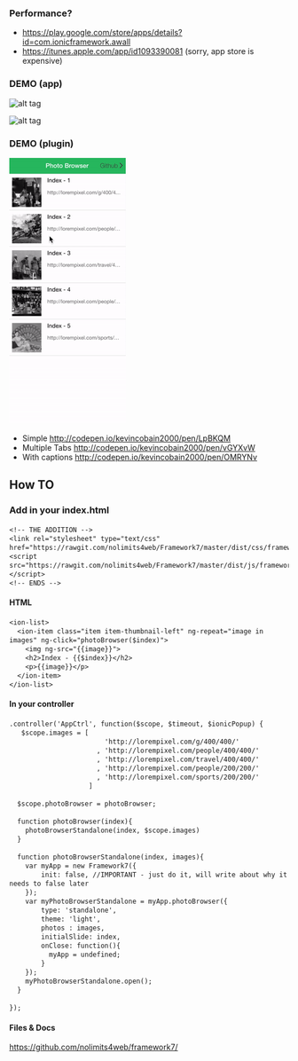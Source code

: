 ### Performance?

- https://play.google.com/store/apps/details?id=com.ionicframework.awall
- https://itunes.apple.com/app/id1093390081 (sorry, app store is expensive)

### DEMO (app)

![alt tag](demo.gif)

![alt tag](demo_1.gif)

### DEMO (plugin)

![alt tag](animate.gif)

* Simple http://codepen.io/kevincobain2000/pen/LpBKQM
* Multiple Tabs http://codepen.io/kevincobain2000/pen/vGYXvW
* With captions http://codepen.io/kevincobain2000/pen/OMRYNv

## How TO

### Add in your index.html

```
<!-- THE ADDITION -->
<link rel="stylesheet" type="text/css" href="https://rawgit.com/nolimits4web/Framework7/master/dist/css/framework7.ios.css">
<script src="https://rawgit.com/nolimits4web/Framework7/master/dist/js/framework7.js"></script>
<!-- ENDS -->
```

#### HTML

```
<ion-list>
  <ion-item class="item item-thumbnail-left" ng-repeat="image in images" ng-click="photoBrowser($index)">
    <img ng-src="{{image}}">
    <h2>Index - {{$index}}</h2>
    <p>{{image}}</p>
  </ion-item>
</ion-list>
```

#### In your controller

```
.controller('AppCtrl', function($scope, $timeout, $ionicPopup) {
   $scope.images = [       
                        'http://lorempixel.com/g/400/400/'
                      , 'http://lorempixel.com/people/400/400/'
                      , 'http://lorempixel.com/travel/400/400/'
                      , 'http://lorempixel.com/people/200/200/'
                      , 'http://lorempixel.com/sports/200/200/'
                    ]
   
  $scope.photoBrowser = photoBrowser;

  function photoBrowser(index){
    photoBrowserStandalone(index, $scope.images)
  }

  function photoBrowserStandalone(index, images){
    var myApp = new Framework7({
        init: false, //IMPORTANT - just do it, will write about why it needs to false later
    });
    var myPhotoBrowserStandalone = myApp.photoBrowser({
        type: 'standalone',
        theme: 'light',
        photos : images,
        initialSlide: index,
        onClose: function(){
          myApp = undefined;
        }
    });
    myPhotoBrowserStandalone.open();
  }

});
```


#### Files & Docs

https://github.com/nolimits4web/framework7/
